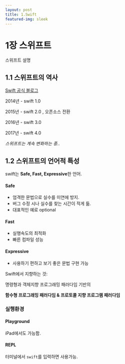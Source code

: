 ```yaml
---
layout: post
title: 1.Swift
featured-img: sleek
---
```

# 1장 스위프트

스위프트 설명



## 1.1 스위프트의 역사

[Swift 공식 블로그](https://swift.org/blog/)

2014년 - swift 1.0 

2015년 - swift 2.0 , 오픈소스 전환

2016년 - swift 3.0

2017년 - swift 4.0

*스위프트는 계속 변화하는 중..*



## 1.2 스위프트의 언어적 특성

swift는 **Safe, Fast, Expressive**한 언어.



#### Safe

- 엄격한 문법으로 실수를 미연에 방지.
- 버그 수정 시나 실수를 찾는 시간이 적게 듦.
- 대표적인 예로  optional

#### Fast

- 실행속도의 최적화
- 빠른 컴파일 성능

#### Expressive

- 사용하기 편하고 보기 좋은 문법 구현 가능

Swift에서 지향하는 것: 

명령형과 객체지향 프로그래밍 패러다임 기반의 

**함수형 프로그래밍 패러다임 & 프로토콜 지향 프로그램 패러다임**



### 실행환경

#### Playground

iPad에서도 가능함.

#### REPL

터미널에서 `swift`를 입력하면 사용가능.








